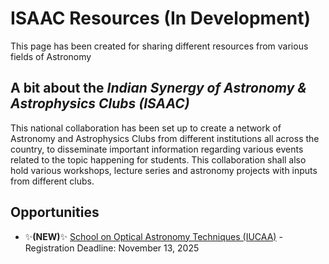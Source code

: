 # ISAAC Resources (In Development)

This page has been created for sharing different resources from various fields of Astronomy

## A bit about the ___Indian Synergy of Astronomy & Astrophysics Clubs (ISAAC)___

This national collaboration has been set up to create a network of Astronomy and Astrophysics Clubs from different institutions all across the country, to disseminate important information regarding various events related to the topic happening for students. This collaboration shall also hold various workshops, lecture series and astronomy projects with inputs from different clubs.


## Opportunities

- :sparkles:**(NEW)**:sparkles: [School on Optical Astronomy Techniques (IUCAA)](https://soat.iucaa.in/SOAT2026/welcome.html) - Registration Deadline: November 13, 2025
